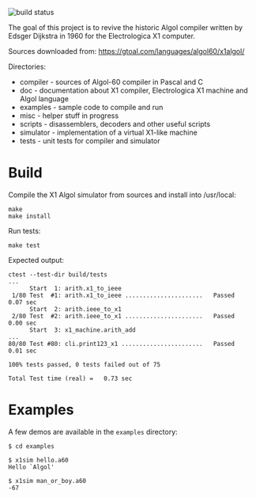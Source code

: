 ![build status](https://github.com/sergev/x1-algol-compiler/actions/workflows/c-cpp.yml/badge.svg)

The goal of this project is to revive the historic Algol compiler written by Edsger Dijkstra in 1960 for the Electrologica X1 computer.

Sources downloaded from: https://gtoal.com/languages/algol60/x1algol/

Directories:

 * compiler - sources of Algol-60 compiler in Pascal and C
 * doc - documentation about X1 compiler, Electrologica X1 machine and Algol language
 * examples - sample code to compile and run
 * misc - helper stuff in progress
 * scripts - disassemblers, decoders and other useful scripts
 * simulator - implementation of a virtual X1-like machine
 * tests - unit tests for compiler and simulator

# Build

Compile the X1 Algol simulator from sources and install into /usr/local:

```
make
make install
```

Run tests:
```
make test
```
Expected output:
```
ctest --test-dir build/tests
...
      Start  1: arith.x1_to_ieee
 1/80 Test  #1: arith.x1_to_ieee ......................   Passed    0.07 sec
      Start  2: arith.ieee_to_x1
 2/80 Test  #2: arith.ieee_to_x1 ......................   Passed    0.00 sec
      Start  3: x1_machine.arith_add
...
80/80 Test #80: cli.print123_x1 .......................   Passed    0.01 sec

100% tests passed, 0 tests failed out of 75

Total Test time (real) =   0.73 sec
```

# Examples

A few demos are available in the `examples` directory:

```
$ cd examples

$ x1sim hello.a60
Hello `Algol'

$ x1sim man_or_boy.a60
-67
```
